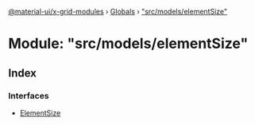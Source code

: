 [@material-ui/x-grid-modules](../README.md) › [Globals](../globals.md) › ["src/models/elementSize"](_src_models_elementsize_.md)

# Module: "src/models/elementSize"

## Index

### Interfaces

- [ElementSize](../interfaces/_src_models_elementsize_.elementsize.md)
